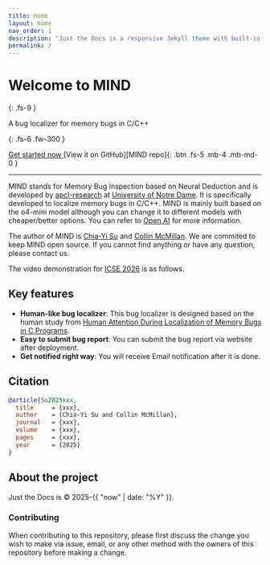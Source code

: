 ```yaml
---
title: Home
layout: home
nav_order: 1
description: "Just the Docs is a responsive Jekyll theme with built-in search that is easily customizable and hosted on GitHub Pages."
permalink: /
---
```


# Welcome to MIND
{: .fs-9 }

A bug localizer for memory bugs in C/C++

{: .fs-6 .fw-300 }

<!--[Get started now](http://172.237.148.235/){: .btn .btn-primary .fs-5 .mb-4 .mb-md-0 .mr-2 }-->
<a href="http://172.237.148.235/" class="btn btn-primary fs-5 mb-4 mb-md-0 mr-2" target="_blank" rel="noopener noreferrer">
  Get started now
</a>
[View it on GitHub][MIND repo]{: .btn .fs-5 .mb-4 .mb-md-0 }

---

<!-- {: .warning }
> This website documents the features of the current `main` branch of the Just the Docs theme. See [the CHANGELOG]({% link CHANGELOG.md %}) for a list of releases, new features, and bug fixes. -->

MIND stands for Memory Bug Inspection based on Neural Deduction and is developed by [apcl-research](https://github.com/apcl-research) at [University of Notre Dame](https://cse.nd.edu/). It is specifically developed to localize memory bugs in C/C++. MIND is mainly built based on the o4-mini model although you can change it to different models with cheaper/better options. You can refer to [Open AI](https://platform.openai.com/docs/models) for more information.

The author of MIND is [Chia-Yi Su](https://chiayisu.github.io/) and [Collin McMillan](https://sdf.org/~cmc/). We are commited to keep MIND open source. If you cannot find anything or have any question, please contact us. 

The video demonstration for [ICSE 2026](https://conf.researchr.org/track/icse-2026/icse-2026-demonstrations) is as follows.

## Key features

- **Human-like bug localizer**: This bug localizer is designed based on the human study from [Human Attention During Localization of Memory Bugs in C Programs](https://arxiv.org/abs/2506.00693).
- **Easy to submit bug report**: You can submit the bug report via website after deployment.
- **Get notified right way**: You will receive Email notification after it is done.  

## Citation
```bibtex
@article{Su2025xxx,
  title     = {xxx},
  author    = {Chia-Yi Su and Collin McMillan},
  journal   = {xxx},
  volume    = {xxx},
  pages     = {xxx},
  year      = {2025}
}
```


## About the project

Just the Docs is &copy; 2025-{{ "now" | date: "%Y" }}.


### Contributing

When contributing to this repository, please first discuss the change you wish to make via issue,
email, or any other method with the owners of this repository before making a change.

<!--
#### Thank you to the contributors of Just the Docs!

<ul class="list-style-none">
{% for contributor in site.github.contributors %}
  <li class="d-inline-block mr-1">
     <a href="{{ contributor.html_url }}"><img src="{{ contributor.avatar_url }}" width="32" height="32" alt="{{ contributor.login }}"></a>
  </li>
{% endfor %}
</ul>
-->

[Jekyll]: https://jekyllrb.com
[Markdown]: https://daringfireball.net/projects/markdown/
[Liquid]: https://github.com/Shopify/liquid/wiki
[Front matter]: https://jekyllrb.com/docs/front-matter/
[Jekyll configuration]: https://jekyllrb.com/docs/configuration/
[source file for this page]: https://github.com/just-the-docs/just-the-docs/blob/main/index.md
[Just the Docs Template]: https://just-the-docs.github.io/just-the-docs-template/
[Just the Docs]: https://just-the-docs.com
[MIND repo]: https://github.com/apcl-research/M.I.N.D.
[Just the Docs README]: https://github.com/just-the-docs/just-the-docs/blob/main/README.md
[GitHub Pages]: https://pages.github.com/
[Template README]: https://github.com/just-the-docs/just-the-docs-template/blob/main/README.md
[GitHub Pages / Actions workflow]: https://github.blog/changelog/2022-07-27-github-pages-custom-github-actions-workflows-beta/
[use the template]: https://github.com/just-the-docs/just-the-docs-template/generate

